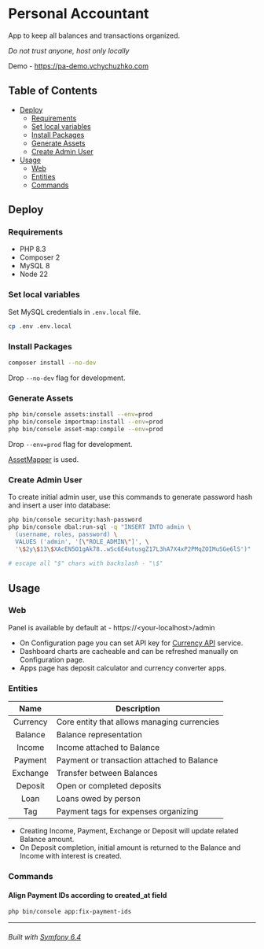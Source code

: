 # Personal Accountant

App to keep all balances and transactions organized.

*Do not trust anyone, host only locally*

Demo - https://pa-demo.vchychuzhko.com

## Table of Contents

- [Deploy](#deploy)
  - [Requirements](#requirements)
  - [Set local variables](#set-local-variables)
  - [Install Packages](#install-packages)
  - [Generate Assets](#generate-assets)
  - [Create Admin User](#create-admin-user)
- [Usage](#usage)
  - [Web](#web)
  - [Entities](#entities)
  - [Commands](#commands)

## Deploy

### Requirements

- PHP 8.3
- Composer 2
- MySQL 8
- Node 22

### Set local variables

Set MySQL credentials in `.env.local` file.

```bash
cp .env .env.local
```

### Install Packages

```bash
composer install --no-dev
```

Drop `--no-dev` flag for development.

### Generate Assets

```bash
php bin/console assets:install --env=prod
php bin/console importmap:install --env=prod
php bin/console asset-map:compile --env=prod
```

Drop `--env=prod` flag for development.

[AssetMapper](https://symfony.com/doc/current/frontend/asset_mapper.html) is used.

### Create Admin User

To create initial admin user, use this commands to generate password hash and insert a user into database:

```bash
php bin/console security:hash-password
php bin/console dbal:run-sql -q "INSERT INTO admin \
  (username, roles, password) \
  VALUES ('admin', '[\"ROLE_ADMIN\"]', \
  '\$2y\$13\$XAcEN5O1gAk78..wSc6E4utusgZ17L3hA7X4xP2PMqZOIMuSGe6lS')"
  
# escape all "$" chars with backslash - "\$"
```

## Usage

### Web

Panel is available by default at - https://&lt;your-localhost&gt;/admin

* On Configuration page you can set API key for [Currency API](https://currencyapi.com/) service.
* Dashboard charts are cacheable and can be refreshed manually on Configuration page.
* Apps page has deposit calculator and currency converter apps.

### Entities

|   Name   | Description                                 |
|:--------:|---------------------------------------------|
| Currency | Core entity that allows managing currencies |
| Balance  | Balance representation                      |
|  Income  | Income attached to Balance                  |
| Payment  | Payment or transaction attached to Balance  |
| Exchange | Transfer between Balances                   |
| Deposit  | Open or completed deposits                  |
|   Loan   | Loans owed by person                        |
|   Tag    | Payment tags for expenses organizing        |

* Creating Income, Payment, Exchange or Deposit will update related Balance amount.
* On Deposit completion, initial amount is returned to the Balance and Income with interest is created.

### Commands

#### Align Payment IDs according to created_at field

```bash
php bin/console app:fix-payment-ids
```

---

###### Built with [Symfony 6.4](https://symfony.com/doc/6.4/index.html)
